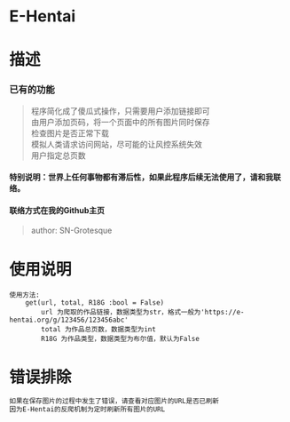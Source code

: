 # E-Hentai

# 描述

### 已有的功能
> 程序简化成了傻瓜式操作，只需要用户添加链接即可<br>
> 由用户添加页码，将一个页面中的所有图片同时保存<br>
> 检查图片是否正常下载<br>
> 模拟人类请求访问网站，尽可能的让风控系统失效<br>
> 用户指定总页数

#### 特别说明：世界上任何事物都有滞后性，如果此程序后续无法使用了，请和我联络。
#### 联络方式在我的Github主页

> author: SN-Grotesque

# 使用说明

```text
使用方法:
    get(url, total, R18G :bool = False)
        url 为爬取的作品链接，数据类型为str，格式一般为'https://e-hentai.org/g/123456/123456abc'
        total 为作品总页数，数据类型为int
        R18G 为作品类型，数据类型为布尔值，默认为False
```

# 错误排除

```bash
如果在保存图片的过程中发生了错误，请查看对应图片的URL是否已刷新
因为E-Hentai的反爬机制为定时刷新所有图片的URL
```